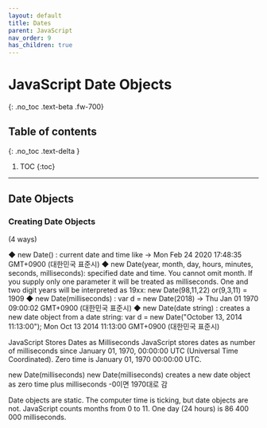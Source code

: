 ```yaml
---
layout: default
title: Dates
parent: JavaScript
nav_order: 9
has_children: true
---
```


# JavaScript Date Objects
{: .no_toc .text-beta .fw-700}

## Table of contents
{: .no_toc .text-delta }

1. TOC
{:toc}

---

## Date Objects

### Creating Date Objects 

(4 ways)

◆ new Date() : current date and time like -> Mon Feb 24 2020 17:48:35 GMT+0900 (대한민국 표준시)
◆ new Date(year, month, day, hours, minutes, seconds, milliseconds): specified date and time.
	You cannot omit month. If you supply only one parameter it will be treated as milliseconds.
	One and two digit years will be interpreted as 19xx: new Date(98,11,22) or(9,3,11) = 1909
◆ new Date(milliseconds) : var d = new Date(2018) -> Thu Jan 01 1970 09:00:02 GMT+0900 (대한민국 표준시)
◆ new Date(date string) : creates a new date object from a date string:
	var d = new Date("October 13, 2014 11:13:00");
	Mon Oct 13 2014 11:13:00 GMT+0900 (대한민국 표준시)

JavaScript Stores Dates as Milliseconds
JavaScript stores dates as number of milliseconds since January 01, 1970, 00:00:00 UTC (Universal Time Coordinated).
Zero time is January 01, 1970 00:00:00 UTC.

new Date(milliseconds)
new Date(milliseconds) creates a new date object as zero time plus milliseconds
-0이면 1970대로 감

Date objects are static. The computer time is ticking, but date objects are not.
JavaScript counts months from 0 to 11.
One day (24 hours) is 86 400 000 milliseconds.




